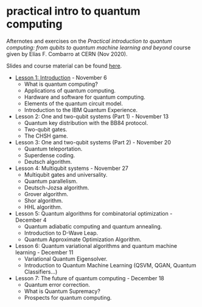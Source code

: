 # practical intro to quantum computing 

Afternotes and exercises on the *Practical introduction to quantum computing: from qubits to quantum machine learning and beyond* course given by Elías F. Combarro at CERN (Nov 2020).

Slides and course material can be found [here](https://indico.cern.ch/event/970903/).

- [Lesson 1: Introduction](notes/1.md) - November 6
	+ What is quantum computing? 
	+ Applications of quantum computing.
	+ Hardware and software for quantum computing.
	+ Elements of the quantum circuit model.
	+ Introduction to the IBM Quantum Experience.
- Lesson 2: One and two-qubit systems (Part 1) - November 13
	+ Quantum key distribution with the BB84 protocol.
	+ Two-qubit gates.
	+ The CHSH game. 
- Lesson 3: One and two-qubit systems (Part 2) - November 20
	+ Quantum teleportation.
	+ Superdense coding.
	+ Deutsch algorithm.     
- Lesson 4: Multiqubit systems - November 27
	+ Multiqubit gates and universality.
	+ Quantum parallelism.
	+ Deutsch-Jozsa algorithm.
	+ Grover algorithm.
	+ Shor algorithm.
	+ HHL algorithm. 
- Lesson 5: Quantum algorithms for combinatorial optimization - December 4
	+ Quantum adiabatic computing and quantum annealing.
	+ Introduction to D-Wave Leap. 
	+ Quantum Approximate Optimization Algorithm. 
- Lesson 6: Quantum variational algorithms and quantum machine learning - December 11
	+ Variational Quantum Eigensolver.
	+ Introduction to Quantum Machine Learning (QSVM, QGAN, Quantum Classifiers...)
- Lesson 7: The future of quantum computing - December 18
	+ Quantum error correction.
	+ What is Quantum Supremacy?
	+ Prospects for quantum computing. 